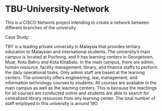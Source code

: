 # TBU-University-Network
This is a CISCO Network project intending to create a network between different branches of the university

Case Study:

TBY is a leading private university in Malaysia that provides tertiary education to Malaysian and international 
students. The university’s main campus is located at Puchong, and it has learning centers in Georgetown, Muar, 
Kota Bahru and Kota Kinabalu. In the main campus, there are admin, human resource, facility management, library, 
and finance staffs to perform the daily operational tasks. Only admin staff are based at the learning centers. The 
university offers engineering, law, management, and information technology courses to students. All courses are 
available in the main campus as well as the learning centers. This is because the teachings for all courses are 
conducted online and students are able to search for centralized library resources from any learning center. The total 
number of staff employed in this university is around 190.

